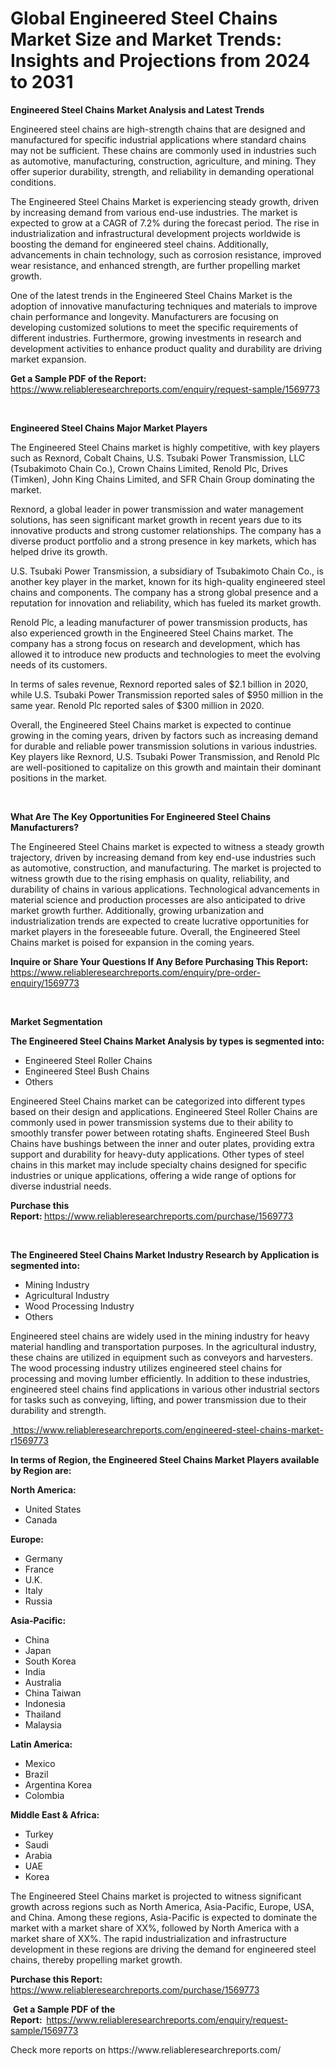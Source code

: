 <p><h1>Global Engineered Steel Chains Market Size and Market Trends: Insights and Projections from 2024 to 2031</h1></p><p><strong>Engineered Steel Chains Market Analysis and Latest Trends</strong></p>
<p><p>Engineered steel chains are high-strength chains that are designed and manufactured for specific industrial applications where standard chains may not be sufficient. These chains are commonly used in industries such as automotive, manufacturing, construction, agriculture, and mining. They offer superior durability, strength, and reliability in demanding operational conditions.</p><p>The Engineered Steel Chains Market is experiencing steady growth, driven by increasing demand from various end-use industries. The market is expected to grow at a CAGR of 7.2% during the forecast period. The rise in industrialization and infrastructural development projects worldwide is boosting the demand for engineered steel chains. Additionally, advancements in chain technology, such as corrosion resistance, improved wear resistance, and enhanced strength, are further propelling market growth.</p><p>One of the latest trends in the Engineered Steel Chains Market is the adoption of innovative manufacturing techniques and materials to improve chain performance and longevity. Manufacturers are focusing on developing customized solutions to meet the specific requirements of different industries. Furthermore, growing investments in research and development activities to enhance product quality and durability are driving market expansion.</p></p>
<p><strong>Get a Sample PDF of the Report:&nbsp;</strong> <a href="https://www.reliableresearchreports.com/enquiry/request-sample/1569773">https://www.reliableresearchreports.com/enquiry/request-sample/1569773</a></p>
<p>&nbsp;</p>
<p><strong>Engineered Steel Chains Major Market Players</strong></p>
<p><p>The Engineered Steel Chains market is highly competitive, with key players such as Rexnord, Cobalt Chains, U.S. Tsubaki Power Transmission, LLC (Tsubakimoto Chain Co.), Crown Chains Limited, Renold Plc, Drives (Timken), John King Chains Limited, and SFR Chain Group dominating the market. </p><p>Rexnord, a global leader in power transmission and water management solutions, has seen significant market growth in recent years due to its innovative products and strong customer relationships. The company has a diverse product portfolio and a strong presence in key markets, which has helped drive its growth. </p><p>U.S. Tsubaki Power Transmission, a subsidiary of Tsubakimoto Chain Co., is another key player in the market, known for its high-quality engineered steel chains and components. The company has a strong global presence and a reputation for innovation and reliability, which has fueled its market growth. </p><p>Renold Plc, a leading manufacturer of power transmission products, has also experienced growth in the Engineered Steel Chains market. The company has a strong focus on research and development, which has allowed it to introduce new products and technologies to meet the evolving needs of its customers. </p><p>In terms of sales revenue, Rexnord reported sales of $2.1 billion in 2020, while U.S. Tsubaki Power Transmission reported sales of $950 million in the same year. Renold Plc reported sales of $300 million in 2020. </p><p>Overall, the Engineered Steel Chains market is expected to continue growing in the coming years, driven by factors such as increasing demand for durable and reliable power transmission solutions in various industries. Key players like Rexnord, U.S. Tsubaki Power Transmission, and Renold Plc are well-positioned to capitalize on this growth and maintain their dominant positions in the market.</p></p>
<p>&nbsp;</p>
<p><strong>What Are The Key Opportunities For Engineered Steel Chains Manufacturers?</strong></p>
<p><p>The Engineered Steel Chains market is expected to witness a steady growth trajectory, driven by increasing demand from key end-use industries such as automotive, construction, and manufacturing. The market is projected to witness growth due to the rising emphasis on quality, reliability, and durability of chains in various applications. Technological advancements in material science and production processes are also anticipated to drive market growth further. Additionally, growing urbanization and industrialization trends are expected to create lucrative opportunities for market players in the foreseeable future. Overall, the Engineered Steel Chains market is poised for expansion in the coming years.</p></p>
<p><strong>Inquire or Share Your Questions If Any Before Purchasing This Report:</strong> <a href="https://www.reliableresearchreports.com/enquiry/pre-order-enquiry/1569773">https://www.reliableresearchreports.com/enquiry/pre-order-enquiry/1569773</a></p>
<p>&nbsp;</p>
<p><strong>Market Segmentation</strong></p>
<p><strong>The Engineered Steel Chains Market Analysis by types is segmented into:</strong></p>
<p><ul><li>Engineered Steel Roller Chains</li><li>Engineered Steel Bush Chains</li><li>Others</li></ul></p>
<p><p>Engineered Steel Chains market can be categorized into different types based on their design and applications. Engineered Steel Roller Chains are commonly used in power transmission systems due to their ability to smoothly transfer power between rotating shafts. Engineered Steel Bush Chains have bushings between the inner and outer plates, providing extra support and durability for heavy-duty applications. Other types of steel chains in this market may include specialty chains designed for specific industries or unique applications, offering a wide range of options for diverse industrial needs.</p></p>
<p><strong>Purchase this Report:&nbsp;</strong><a href="https://www.reliableresearchreports.com/purchase/1569773">https://www.reliableresearchreports.com/purchase/1569773</a></p>
<p>&nbsp;</p>
<p><strong>The Engineered Steel Chains Market Industry Research by Application is segmented into:</strong></p>
<p><ul><li>Mining Industry</li><li>Agricultural Industry</li><li>Wood Processing Industry</li><li>Others</li></ul></p>
<p><p>Engineered steel chains are widely used in the mining industry for heavy material handling and transportation purposes. In the agricultural industry, these chains are utilized in equipment such as conveyors and harvesters. The wood processing industry utilizes engineered steel chains for processing and moving lumber efficiently. In addition to these industries, engineered steel chains find applications in various other industrial sectors for tasks such as conveying, lifting, and power transmission due to their durability and strength.</p></p>
<p><a href="https://www.reliableresearchreports.com/engineered-steel-chains-market-r1569773">&nbsp;https://www.reliableresearchreports.com/engineered-steel-chains-market-r1569773</a></p>
<p><strong>In terms of Region, the Engineered Steel Chains Market Players available by Region are:</strong></p>
<p>
    <p> <strong> North America: </strong>
        <ul>
            <li>United States</li>
            <li>Canada</li>
        </ul>
        </p> 
    <p> <strong> Europe: </strong>
        <ul>
            <li>Germany</li>
            <li>France</li>
            <li>U.K.</li>
            <li>Italy</li>
            <li>Russia</li>
        </ul>
        </p> 
    <p> <strong> Asia-Pacific: </strong>
        <ul>
            <li>China</li>
            <li>Japan</li>
            <li>South Korea</li>
            <li>India</li>
            <li>Australia</li>
            <li>China Taiwan</li>
            <li>Indonesia</li>
            <li>Thailand</li>
            <li>Malaysia</li>
        </ul>
        </p> 
    <p> <strong> Latin America: </strong>
        <ul>
            <li>Mexico</li>
            <li>Brazil</li>
            <li>Argentina Korea</li>
            <li>Colombia</li>
        </ul>
        </p> 
    <p> <strong> Middle East & Africa: </strong>
        <ul>
            <li>Turkey</li>
            <li>Saudi</li>
            <li>Arabia</li>
            <li>UAE</li>
            <li>Korea</li>
        </ul>
    </p>
    </p>
<p><p>The Engineered Steel Chains market is projected to witness significant growth across regions such as North America, Asia-Pacific, Europe, USA, and China. Among these regions, Asia-Pacific is expected to dominate the market with a market share of XX%, followed by North America with a market share of XX%. The rapid industrialization and infrastructure development in these regions are driving the demand for engineered steel chains, thereby propelling market growth.</p></p>
<p><strong>Purchase this Report: </strong><a href="https://www.reliableresearchreports.com/purchase/1569773">https://www.reliableresearchreports.com/purchase/1569773</a></p>
<p>&nbsp;<strong>Get a Sample PDF of the Report:&nbsp;&nbsp;</strong><a href="https://www.reliableresearchreports.com/enquiry/request-sample/1569773">https://www.reliableresearchreports.com/enquiry/request-sample/1569773</a></p>
<p><strong></strong></p>
<p>Check more reports on https://www.reliableresearchreports.com/</p>